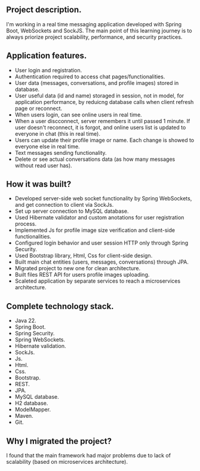 Project description.
-
I'm working in a real time messaging application developed with Spring Boot, WebSockets and SockJS. The main point of this learning journey is to always priorize project scalability, performance, and security practices. 

Application features.
-
- User login and registration.
- Authentication required to access chat pages/functionalities.
- User data (messages, conversations, and profile images) stored in database.
- User useful data (id and name) storaged in session, not in model, for application performance, by reduicng database calls when    client refresh page or reconnect.
- When users login, can see online users in real time.
- When a user discconnect, server remembers it until passed 1 minute. If user doesn't reconnect, it is forgot, and online users     list is updated to everyone in chat (this in real time).
- Users can update their profile image or name. Each change is showed to everyone else in real time.
- Text messages sending functionality.
- Delete or see actual conversations data (as how many messages without read user has).

How it was built?
-
- Developed server-side web socket functionality by Spring WebSockets, and get connection to client via SockJs.
- Set up server connection to MySQL database.
- Used Hibernate validator and custom anotations for user registration process.
- Implemented Js for profile image size verification and client-side functionalities.
- Configured login behavior and user session HTTP only through Spring Security.
- Used Bootstrap library, Html, Css for client-side design. 
- Built main chat entities (users, messages, conversations) through JPA.
- Migrated project to new one for clean architecture. 
- Built files REST API for users profile images uploading.
- Scaleted application by separate services to reach a microservices architecture. 

Complete technology stack.
-
- Java 22.
- Spring Boot.
- Spring Security.
- Spring WebSockets.
- Hibernate validation.
- SockJs.
- Js.
- Html.
- Css.
- Bootstrap.
- REST.
- JPA.
- MySQL database.
- H2 database.
- ModelMapper.
- Maven.
- Git.

Why I migrated the project?
-
I found that the main framework had major problems due to lack of scalability (based on microservices architecture).
